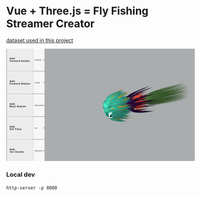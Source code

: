 # Vue + Three.js = Fly Fishing Streamer Creator

[dataset used in this project](https://data.cityofchicago.org/Environment-Sustainable-Development/Green-Roofs/q3z3-udcz)


![streamer creator](https://raw.githubusercontent.com/classicmatsuo/VueThreeJs/master/streamercreator.png)


### Local dev
```
http-server -p 8080
```